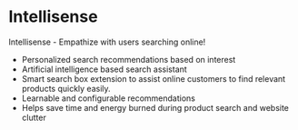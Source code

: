 # Intellisense

Intellisense - Empathize with users searching online!

- Personalized search recommendations based on interest
- Artificial intelligence based search assistant
- Smart search box extension to assist online customers to find relevant products quickly easily.
- Learnable and configurable recommendations
- Helps save time and energy burned during product search and website clutter 


